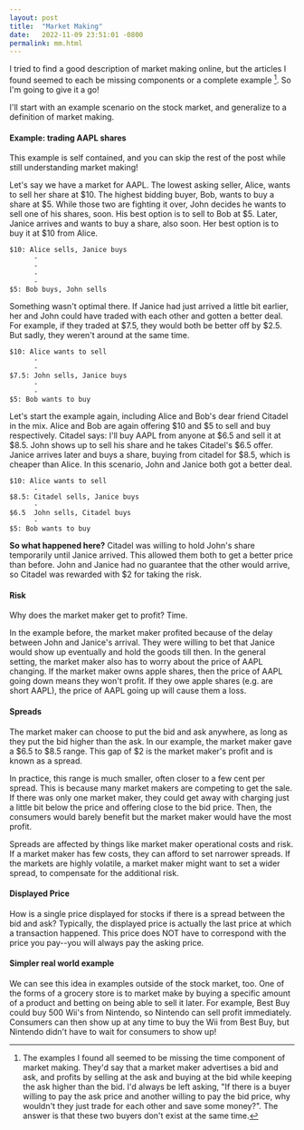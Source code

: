 ```yaml
---
layout: post
title:  "Market Making"
date:   2022-11-09 23:51:01 -0800
permalink: mm.html
---
```

I tried to find a good description of market making online, but the articles I found seemed to each be missing components or a complete example [^1]. So I'm going to give it a go!
<!-- This post won't attempt to cover all parts of market making, only offer a complete and self contained example. -->

I'll start with an example scenario on the stock market, and generalize to a definition of market making.

#### Example: trading AAPL shares

This example is self contained, and you can skip the rest of the post while still understanding market making! 

Let's say we have a market for AAPL. The lowest asking seller, Alice, wants to sell her share at $10. The highest bidding buyer, Bob, wants to buy a share at $5. While those two are fighting it over, John decides he wants to sell one of his shares, soon. His best option is to sell to Bob at $5. Later, Janice arrives and wants to buy a share, also soon. Her best option is to buy it at $10 from Alice.

```
$10: Alice sells, Janice buys
      -
      -
      -
      -
$5: Bob buys, John sells
``` 

Something wasn't optimal there. If Janice had just arrived a little bit earlier, her and John could have traded with each other and gotten a better deal. For example, if they traded at $7.5, they would both be better off by $2.5. But sadly, they weren't around at the same time.

```
$10: Alice wants to sell 
      -
      -
$7.5: John sells, Janice buys
      -
      -
$5: Bob wants to buy
``` 

Let's start the example again, including Alice and Bob's dear friend Citadel in the mix. Alice and Bob are again offering $10 and $5 to sell and buy respectively. Citadel says: I'll buy AAPL from anyone at $6.5 and sell it at $8.5. John shows up to sell his share and he takes Citadel's $6.5 offer. Janice arrives later and buys a share, buying from citadel for $8.5, which is cheaper than Alice. In this scenario, John and Janice both got a better deal.

```
$10: Alice wants to sell 
      -
$8.5: Citadel sells, Janice buys
      -
$6.5  John sells, Citadel buys
      -
$5: Bob wants to buy
``` 

**So what happened here?**
Citadel was willing to hold John's share temporarily until Janice arrived. This allowed them both to get a better price than before. John and Janice had no guarantee that the other would arrive, so Citadel was rewarded with $2 for taking the risk.

#### Risk
Why does the market maker get to profit? Time.

In the example before, the market maker profited because of the delay between John and Janice's arrival. They were willing to bet that Janice would show up eventually and hold the goods till then. In the general setting, the market maker also has to worry about the price of AAPL changing. If the market maker owns apple shares, then the price of AAPL going down means they won't profit. If they owe apple shares (e.g. are short AAPL), the price of AAPL going up will cause them a loss.

#### Spreads
The market maker can choose to put the bid and ask anywhere, as long as they put the bid higher than the ask. In our example, the market maker gave a $6.5 to $8.5 range. This gap of $2 is the market maker's profit and is known as a spread.

In practice, this range is much smaller, often closer to a few cent per spread. This is because many market makers are competing to get the sale. If there was only one market maker, they could get away with charging just a little bit below the price and offering close to the bid price. Then, the consumers would barely benefit but the market maker would have the most profit.

Spreads are affected by things like market maker operational costs and risk. If a market maker has few costs, they can afford to set narrower spreads. If the markets are highly volatile, a market maker might want to set a wider spread, to compensate for the additional risk.


#### Displayed Price

How is a single price displayed for stocks if there is a spread between the bid and ask? Typically, the displayed price is actually the last price at which a transaction happened. This price does NOT have to correspond with the price you pay--you will always pay the asking price.


#### Simpler real world example
We can see this idea in examples outside of the stock market, too. One of the forms of a grocery store is to market make by buying a specific amount of a product and betting on being able to sell it later. For example, Best Buy could buy 500 Wii's from Nintendo, so Nintendo can sell profit immediately. Consumers can then show up at any time to buy the Wii from Best Buy, but Nintendo didn't have to wait for consumers to show up!

[^1]: The examples I found all seemed to be missing the time component of market making. They'd say that a market maker advertises a bid and ask, and profits by selling at the ask and buying at the bid while keeping the ask higher than the bid. I'd always be left asking, "If there is a buyer willing to pay the ask price and another willing to pay the bid price, why wouldn't they just trade for each other and save some money?". The answer is that these two buyers don't exist at the same time.